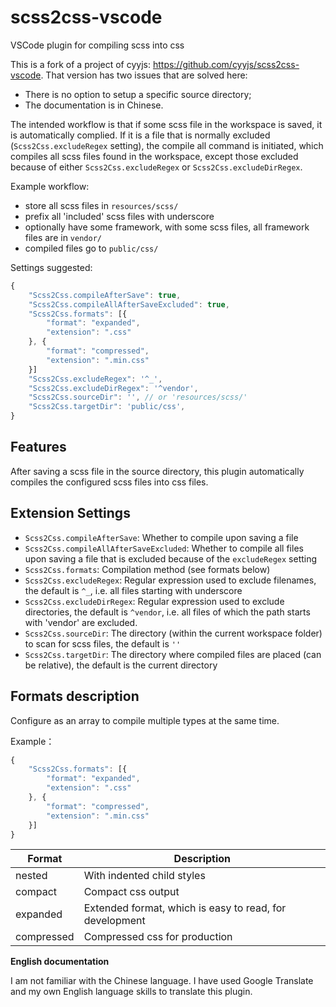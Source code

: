 # scss2css-vscode

VSCode plugin for compiling scss into css

This is a fork of a project of cyyjs: https://github.com/cyyjs/scss2css-vscode. That version has two issues that are solved here:
- There is no option to setup a specific source directory;
- The documentation is in Chinese.

The intended workflow is that if some scss file in the workspace is saved, it is automatically complied. If it is a file that is normally excluded (`Scss2Css.excludeRegex` setting), the compile all command is initiated, which compiles all scss files found in the workspace, except those excluded because of either `Scss2Css.excludeRegex` or `Scss2Css.excludeDirRegex`.

Example workflow:
- store all scss files in `resources/scss/`
- prefix all 'included' scss files with underscore
- optionally have some framework, with some scss files, all framework files are in `vendor/`
- compiled files go to `public/css/`

Settings suggested:

```js
{
    "Scss2Css.compileAfterSave": true,
    "Scss2Css.compileAllAfterSaveExcluded": true,
    "Scss2Css.formats": [{
        "format": "expanded",
        "extension": ".css"
    }, {
        "format": "compressed",
        "extension": ".min.css"
    }]
    "Scss2Css.excludeRegex": '^_',
    "Scss2Css.excludeDirRegex": '^vendor',
    "Scss2Css.sourceDir": '', // or 'resources/scss/'
    "Scss2Css.targetDir": 'public/css',
}
```


## Features

After saving a scss file in the source directory, this plugin automatically compiles the configured scss files into css files.

## Extension Settings

-   `Scss2Css.compileAfterSave`: Whether to compile upon saving a file
-   `Scss2Css.compileAllAfterSaveExcluded`: Whether to compile all files upon saving a file that is excluded because of the `excludeRegex` setting
-   `Scss2Css.formats`: Compilation method (see formats below)
-   `Scss2Css.excludeRegex`: Regular expression used to exclude filenames, the default is `^_`, i.e. all files starting with underscore
-   `Scss2Css.excludeDirRegex`: Regular expression used to exclude directories, the default is `^vendor`, i.e. all files of which the path starts with 'vendor' are excluded.
-   `Scss2Css.sourceDir`: The directory (within the current workspace folder) to scan for scss files, the default is `''`
-   `Scss2Css.targetDir`: The directory where compiled files are placed (can be relative), the default is the current directory

## Formats description

Configure as an array to compile multiple types at the same time.

Example：

```js
{
    "Scss2Css.formats": [{
        "format": "expanded",
        "extension": ".css"
    }, {
        "format": "compressed",
        "extension": ".min.css"
    }]
}
```

| Format     | Description                                             |
| ---------- | ------------------------------------------------------- |
| nested     | With indented child styles                              |
| compact    | Compact css output                                      |
| expanded   | Extended format, which is easy to read, for development |
| compressed | Compressed css for production                           |

**English documentation**

I am not familiar with the Chinese language. I have used Google Translate and my own English language skills to translate this plugin.
